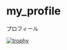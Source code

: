 # my_profile
プロフィール

[![trophy](https://github-profile-trophy.vercel.app/?username=shimiharu1012)](https://github.com/ryo-ma/github-profile-trophy)
